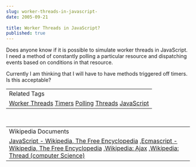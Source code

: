 ```yaml
---
slug: worker-threads-in-javascript-
date: 2005-09-21
 
title: Worker Threads in JavaScript?
published: true
---
```

Does anyone know if it is possible to simulate worker threads in JavaScript.  I need a method of constantly polling a particular resource and dispatching events based on conditions in that resource.<p />Currently I am thinking that I will have to have methods triggered off timers.  Is this acceptable?<p /><table class="TechnoratiHead TagHeader">
<tr><td>Related Tags</td></tr>
<tr class="Technorati"><td>
<a href="https://paul.kinlan.me/tags/Worker%20Threads" class="Tag" rel="tag">Worker Threads</a> <a href="https://paul.kinlan.me/tags/Timers" class="Tag" rel="tag">Timers</a> <a href="https://paul.kinlan.me/tags/Polling" class="Tag" rel="tag">Polling</a> <a href="https://paul.kinlan.me/tags/Threads" class="Tag" rel="tag">Threads</a> <a href="https://paul.kinlan.me/tags/JavaScript" class="Tag" rel="tag">JavaScript</a>
</td></tr>
</table><br /><table class="TechnoratiHead TagHeader">
<tr><td>Wikipedia Documents</td></tr>
<tr class="Technorati"><td>
<a href="http://en.wikipedia.org/wiki/JavaScript">JavaScript - Wikipedia, The Free Encyclopedia</a> ,<a href="http://en.wikipedia.org/wiki/ECMAScript">Ecmascript - Wikipedia, The Free Encyclopedia</a> ,<a href="http://en.wikipedia.org/wiki/AJAX">Wikipedia: Ajax</a> ,<a href="http://en.wikipedia.org/wiki/Thread_(computer_science)">Wikipedia: Thread (computer Science)</a>
</td></tr>
</table>


